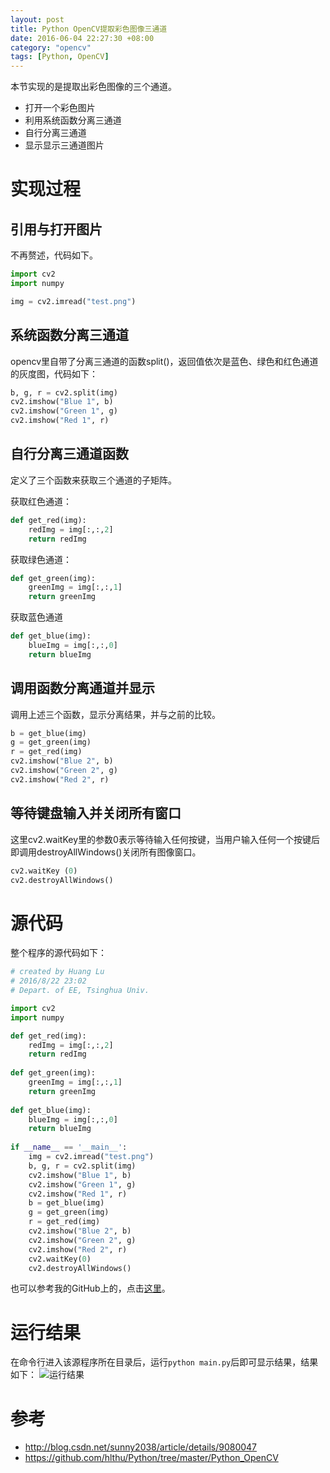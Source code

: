 ```yaml
---
layout: post
title: Python OpenCV提取彩色图像三通道
date: 2016-06-04 22:27:30 +08:00
category: "opencv"
tags: [Python, OpenCV]
---
```


本节实现的是提取出彩色图像的三个通道。

- 打开一个彩色图片
- 利用系统函数分离三通道
- 自行分离三通道
- 显示显示三通道图片


# 实现过程

## 引用与打开图片
不再赘述，代码如下。

``` python
import cv2  
import numpy

img = cv2.imread("test.png")
```

## 系统函数分离三通道
opencv里自带了分离三通道的函数split()，返回值依次是蓝色、绿色和红色通道的灰度图，代码如下：

``` python
b, g, r = cv2.split(img)
cv2.imshow("Blue 1", b)
cv2.imshow("Green 1", g)
cv2.imshow("Red 1", r)
```


## 自行分离三通道函数
定义了三个函数来获取三个通道的子矩阵。

获取红色通道：

``` python
def get_red(img):
	redImg = img[:,:,2]
	return redImg
```

获取绿色通道：

``` python
def get_green(img):
	greenImg = img[:,:,1]
	return greenImg
``` 

获取蓝色通道

``` python
def get_blue(img):
	blueImg = img[:,:,0]
	return blueImg
```

## 调用函数分离通道并显示
调用上述三个函数，显示分离结果，并与之前的比较。

``` python
b = get_blue(img)
g = get_green(img)
r = get_red(img)
cv2.imshow("Blue 2", b)
cv2.imshow("Green 2", g)
cv2.imshow("Red 2", r)
```

## 等待键盘输入并关闭所有窗口
这里cv2.waitKey里的参数0表示等待输入任何按键，当用户输入任何一个按键后即调用destroyAllWindows()关闭所有图像窗口。

``` python
cv2.waitKey (0)  
cv2.destroyAllWindows() 
```

# 源代码
整个程序的源代码如下：

``` python
# created by Huang Lu
# 2016/8/22 23:02
# Depart. of EE, Tsinghua Univ.

import cv2
import numpy

def get_red(img):
	redImg = img[:,:,2]
	return redImg
	
def get_green(img):
	greenImg = img[:,:,1]
	return greenImg
	
def get_blue(img):
	blueImg = img[:,:,0]
	return blueImg
	
if __name__ == '__main__':
	img = cv2.imread("test.png")
	b, g, r = cv2.split(img)
	cv2.imshow("Blue 1", b)
	cv2.imshow("Green 1", g)
	cv2.imshow("Red 1", r)
	b = get_blue(img)
	g = get_green(img)
	r = get_red(img)
	cv2.imshow("Blue 2", b)
	cv2.imshow("Green 2", g)
	cv2.imshow("Red 2", r)
	cv2.waitKey(0)
	cv2.destroyAllWindows()
```
也可以参考我的GitHub上的，点击[这里](https://github.com/hlthu/Python/tree/master/Python_OpenCV/RGB_Extract/)。

# 运行结果
在命令行进入该源程序所在目录后，运行`python main.py`后即可显示结果，结果如下：
![运行结果](https://raw.githubusercontent.com/hlthu/Python-OpenCV-Learn/master/RGB_Extract/Screenshot.png)

# 参考
- http://blog.csdn.net/sunny2038/article/details/9080047
- https://github.com/hlthu/Python/tree/master/Python_OpenCV
